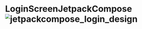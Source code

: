 # LoginScreenJetpackCompose![jetpackcompose_login_design](https://github.com/cugo15/LoginScreenJetpackCompose/assets/70814057/2747f666-9889-443b-9b64-d4a6bdbc04bd)
